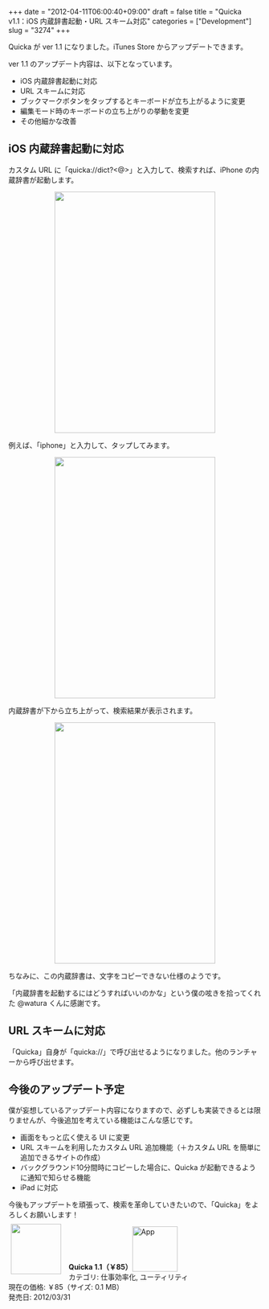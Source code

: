 +++
date = "2012-04-11T06:00:40+09:00"
draft = false
title = "Quicka v1.1：iOS 内蔵辞書起動・URL スキーム対応"
categories = ["Development"]
slug = "3274"
+++

Quicka が ver 1.1 になりました。iTunes Store からアップデートできます。

ver 1.1 のアップデート内容は、以下となっています。

<ul><li>iOS 内蔵辞書起動に対応</li>
<li>URL スキームに対応</li>
<li>ブックマークボタンをタップするとキーボードが立ち上がるように変更</li>
<li>編集モード時のキーボードの立ち上がりの挙動を変更</li>
<li>その他細かな改善</li></ul>

<h2>iOS 内蔵辞書起動に対応</h2>

カスタム URL に「quicka://dict?<@>」と入力して、検索すれば、iPhone の内蔵辞書が起動します。

<img style="display:block; margin-left:auto; margin-right:auto;" src="/images/2012/04/3274_1.png" border="0" width="320" height="480" />

例えば、「iphone」と入力して、タップしてみます。

<img style="display:block; margin-left:auto; margin-right:auto;" src="/images/2012/04/3274_2.png" border="0" width="320" height="480" />

内蔵辞書が下から立ち上がって、検索結果が表示されます。

<img style="display:block; margin-left:auto; margin-right:auto;" src="/images/2012/04/3274_3.png" border="0" width="320" height="480" />

ちなみに、この内蔵辞書は、文字をコピーできない仕様のようです。

「内蔵辞書を起動するにはどうすればいいのかな」という僕の呟きを拾ってくれた @watura くんに感謝です。

<h2>URL スキームに対応</h2>

「Quicka」自身が「quicka://」で呼び出せるようになりました。他のランチャーから呼び出せます。

<h2>今後のアップデート予定</h2>

僕が妄想しているアップデート内容になりますので、必ずしも実装できるとは限りませんが、今後追加を考えている機能はこんな感じです。

<ul><li>画面をもっと広く使える UI に変更</li>
<li>URL スキームを利用したカスタム URL 追加機能（＋カスタム URL を簡単に追加できるサイトの作成）</li>
<li>バックグラウンド10分間時にコピーした場合に、Quicka が起動できるように通知で知らせる機能</li>
<li>iPad に対応</li></ul>

今後もアップデートを頑張って、検索を革命していきたいので、「Quicka」をよろしくお願いします！

<a href="https://itunes.apple.com/jp/app/id511606108?mt=8&uo=4&at=11l3RT" target="_blank" rel="nofollow"><img width="100" class="alignleft" align="left" src="http://a3.mzstatic.com/us/r1000/077/Purple/v4/b0/e4/d4/b0e4d451-a255-4321-966a-33ccf6d2ddf4/ibjG3fNt4Phm08ZnZUjx0g-temp-upload.cqnwvlfj.100x100-75.png" style="margin: -5px 15px 1px 5px;"></a><strong> Quicka 1.1（￥85）</strong><a href="https://itunes.apple.com/jp/app/id511606108?mt=8&uo=4&at=11l3RT" target="_blank" rel="nofollow"><img src="/images/2012/12/viewinitunes_jp.png" style="vertical-align:bottom;" width="90" alt="App"></a><br> カテゴリ: 仕事効率化, ユーティリティ<br> 現在の価格: ￥85（サイズ: 0.1 MB）<br> 発売日: 2012/03/31<br style="clear: both;">
